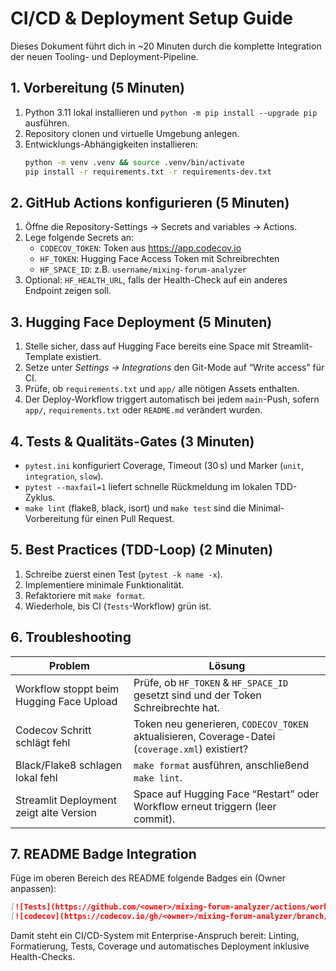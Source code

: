 # CI/CD & Deployment Setup Guide

Dieses Dokument führt dich in ~20 Minuten durch die komplette Integration der neuen Tooling- und Deployment-Pipeline.

## 1. Vorbereitung (5 Minuten)
1. Python 3.11 lokal installieren und `python -m pip install --upgrade pip` ausführen.
2. Repository clonen und virtuelle Umgebung anlegen.
3. Entwicklungs-Abhängigkeiten installieren:
   ```bash
   python -m venv .venv && source .venv/bin/activate
   pip install -r requirements.txt -r requirements-dev.txt
   ```

## 2. GitHub Actions konfigurieren (5 Minuten)
1. Öffne die Repository-Settings → Secrets and variables → Actions.
2. Lege folgende Secrets an:
   - `CODECOV_TOKEN`: Token aus https://app.codecov.io
   - `HF_TOKEN`: Hugging Face Access Token mit Schreibrechten
   - `HF_SPACE_ID`: z.B. `username/mixing-forum-analyzer`
3. Optional: `HF_HEALTH_URL`, falls der Health-Check auf ein anderes Endpoint zeigen soll.

## 3. Hugging Face Deployment (5 Minuten)
1. Stelle sicher, dass auf Hugging Face bereits eine Space mit Streamlit-Template existiert.
2. Setze unter *Settings → Integrations* den Git-Mode auf “Write access” für CI.
3. Prüfe, ob `requirements.txt` und `app/` alle nötigen Assets enthalten.
4. Der Deploy-Workflow triggert automatisch bei jedem `main`-Push, sofern `app/`, `requirements.txt` oder `README.md` verändert wurden.

## 4. Tests & Qualitäts-Gates (3 Minuten)
- `pytest.ini` konfiguriert Coverage, Timeout (30 s) und Marker (`unit`, `integration`, `slow`).
- `pytest --maxfail=1` liefert schnelle Rückmeldung im lokalen TDD-Zyklus.
- `make lint` (flake8, black, isort) und `make test` sind die Minimal-Vorbereitung für einen Pull Request.

## 5. Best Practices (TDD-Loop) (2 Minuten)
1. Schreibe zuerst einen Test (`pytest -k name -x`).
2. Implementiere minimale Funktionalität.
3. Refaktoriere mit `make format`.
4. Wiederhole, bis CI (`Tests`-Workflow) grün ist.

## 6. Troubleshooting
| Problem | Lösung |
|---------|--------|
| Workflow stoppt beim Hugging Face Upload | Prüfe, ob `HF_TOKEN` & `HF_SPACE_ID` gesetzt sind und der Token Schreibrechte hat. |
| Codecov Schritt schlägt fehl | Token neu generieren, `CODECOV_TOKEN` aktualisieren, Coverage-Datei (`coverage.xml`) existiert? |
| Black/Flake8 schlagen lokal fehl | `make format` ausführen, anschließend `make lint`.
| Streamlit Deployment zeigt alte Version | Space auf Hugging Face “Restart” oder Workflow erneut triggern (leer commit).

## 7. README Badge Integration
Füge im oberen Bereich des README folgende Badges ein (Owner anpassen):
```markdown
[![Tests](https://github.com/<owner>/mixing-forum-analyzer/actions/workflows/test.yml/badge.svg)](https://github.com/<owner>/mixing-forum-analyzer/actions/workflows/test.yml)
[![codecov](https://codecov.io/gh/<owner>/mixing-forum-analyzer/branch/main/graph/badge.svg)](https://codecov.io/gh/<owner>/mixing-forum-analyzer)
```

Damit steht ein CI/CD-System mit Enterprise-Anspruch bereit: Linting, Formatierung, Tests, Coverage und automatisches Deployment inklusive Health-Checks.
